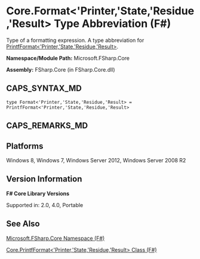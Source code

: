 # Core.Format<'Printer,'State,'Residue,'Result> Type Abbreviation (F#)

Type of a formatting expression. A type abbreviation for [PrintfFormat&lt;'Printer,'State,'Residue,'Result&gt;](http://msdn.microsoft.com/en-us/library/60c973f2-afb2-44ca-8331-3758a5f96467).

**Namespace/Module Path:** Microsoft.FSharp.Core

**Assembly:** FSharp.Core (in FSharp.Core.dll)


## CAPS_SYNTAX_MD

```
type Format<'Printer,'State,'Residue,'Result> = PrintfFormat<'Printer,'State,'Residue,'Result>
```

## CAPS_REMARKS_MD

## Platforms
Windows 8, Windows 7, Windows Server 2012, Windows Server 2008 R2


## Version Information
**F# Core Library Versions**

Supported in: 2.0, 4.0, Portable




## See Also
[Microsoft.FSharp.Core Namespace &#40;F&#35;&#41;](Microsoft.FSharp.Core+Namespace+%28F%23%29.md)

[Core.PrintfFormat&#60;'Printer,'State,'Residue,'Result&#62; Class &#40;F&#35;&#41;](Core.PrintfFormat%3C%27Printer%2C%27State%2C%27Residue%2C%27Result%3E+Class+%28F%23%29.md)

